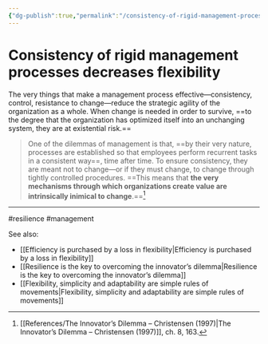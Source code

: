 ```yaml
---
{"dg-publish":true,"permalink":"/consistency-of-rigid-management-processes-decreases-flexibility/"}
---
```



# Consistency of rigid management processes decreases flexibility

The very things that make a management process effective—consistency, control, resistance to change—reduce the strategic agility of the organization as a whole. When change is needed in order to survive, ==to the degree that the organization has optimized itself into an unchanging system, they are at existential risk.==

> One of the dilemmas of management is that, ==by their very nature, processes are established so that employees perform recurrent tasks in a consistent way==, time after time. To ensure consistency, they are meant not to change—or if they must change, to change through tightly controlled procedures. ==This means that **the very mechanisms through which organizations create value are intrinsically inimical to change**.==[^1]


---
#resilience #management 

See also:
- [[Efficiency is purchased by a loss in flexibility\|Efficiency is purchased by a loss in flexibility]]
- [[Resilience is the key to overcoming the innovator’s dilemma\|Resilience is the key to overcoming the innovator’s dilemma]]
- [[Flexibility, simplicity and adaptability are simple rules of movements\|Flexibility, simplicity and adaptability are simple rules of movements]]

[^1]: [[References/The Innovator’s Dilemma – Christensen (1997)\|The Innovator’s Dilemma – Christensen (1997)]], ch. 8, 163.